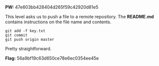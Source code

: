 **PW:** 47e603bb428404d265f59c42920d81e5

This level asks us to push a file to a remote repository. The **README.md** contains instructions on the file name and contents.

```
git add -f key.txt
git commit
git push origin master
```

Pretty straightforward.

**Flag:** 56a9bf19c63d650ce78e6ec0354ee45e
